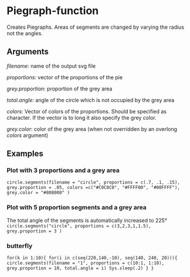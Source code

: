 # Piegraph-function
Creates Piegraphs. Areas of segments are changed by varying the radius not the angles.

## Arguments
*filename*: name of the output svg file

*proportions*: vector of the proportions of the pie

*grey.proportion*: proportion of the grey area

*total.angle*: angle of the circle which is not occupied by the grey area

*colors*: Vector of colors of the proportions. Should be specified as character. If the vector is to long it also specify the grey color.

*grey.color*: color of the grey area (when not overridden by an overlong *colors* argument)

## Examples
### Plot with 3 proportions and a grey area
`circle.segments(filename = "circle", proportions = c(.7, .1, .15), grey.proportion = .05, colors =c("#C0C0C0", "#FFFF00", "#00FFFF"), grey.color = "#808000" ) `
### Plot with 5 proportion segments and a grey area
The total angle of the segments is automatically increased to 225°
`circle.segments("circle", proportions = c(3,2,3,1,1.5), grey.proportion = 3 )`
### butterfly
 `for(k in 1:10){
   for(i in c(seq(220,140,-10), seq(140, 240, 20))){
     circle.segments(filename = "1", proportions = c(10:1, 1:10), grey.proportion = 10, total.angle = i)
     Sys.sleep(.2)
   }
 } `
 
 
